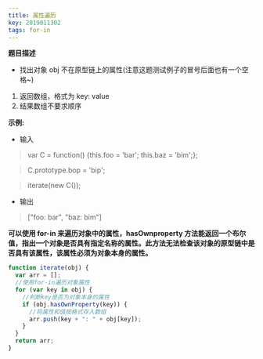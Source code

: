 ```yaml
---
title: 属性遍历
key: 2019011302
tags: for-in
---
```


<!--more-->

**题目描述**

- 找出对象 obj 不在原型链上的属性(注意这题测试例子的冒号后面也有一个空格~)

1. 返回数组，格式为 key: value
2. 结果数组不要求顺序

**示例:**

- 输入

> var C = function() {this.foo = 'bar'; this.baz = 'bim';};

> C.prototype.bop = 'bip';

> iterate(new C());

- 输出

> ["foo: bar", "baz: bim"]

**可以使用 for-in 来遍历对象中的属性，hasOwnproperty 方法能返回一个布尔值，指出一个对象是否具有指定名称的属性。此方法无法检查该对象的原型链中是否具有该属性，该属性必须为对象本身的属性。**

```javascript
function iterate(obj) {
  var arr = [];
  //使用for-in遍历对象属性
  for (var key in obj) {
    //判断key是否为对象本身的属性
    if (obj.hasOwnProperty(key)) {
      //将属性和值按格式存入数组
      arr.push(key + ": " + obj[key]);
    }
  }
  return arr;
}
```


